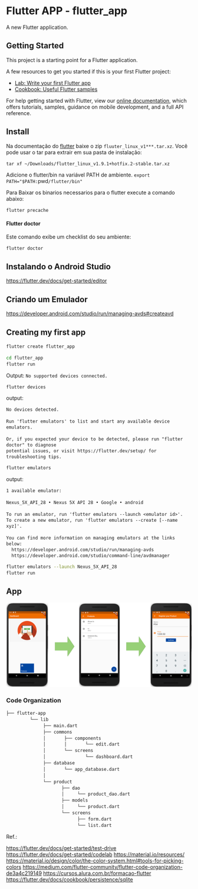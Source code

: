 # Flutter APP - flutter_app

A new Flutter application.

## Getting Started

This project is a starting point for a Flutter application.

A few resources to get you started if this is your first Flutter project:

- [Lab: Write your first Flutter app](https://flutter.dev/docs/get-started/codelab)
- [Cookbook: Useful Flutter samples](https://flutter.dev/docs/cookbook)

For help getting started with Flutter, view our
[online documentation](https://flutter.dev/docs), which offers tutorials,
samples, guidance on mobile development, and a full API reference.

## Install 
Na documentação do [flutter](https://flutter.dev/docs/get-started/install) baixe o zip `fluuter_linux_v1***.tar.xz`. Você pode usar o tar para extrair em sua pasta de instalação:
```
tar xf ~/Downloads/flutter_linux_v1.9.1+hotfix.2-stable.tar.xz
```

Adicione o flutter/bin na variável PATH de ambiente.
`export PATH="$PATH:`pwd`/flutter/bin"`

Para Baixar os binarios necessarios para o flutter execute a comando abaixo:
```bash
flutter precache
```
#### Flutter doctor
Este comando exibe um checklist do seu ambiente:     
```bash
flutter doctor
```

## Instalando o Android Studio
https://flutter.dev/docs/get-started/editor

## Criando um Emulador
https://developer.android.com/studio/run/managing-avds#createavd


## Creating my first app

```bash
flutter create flutter_app
```

```bash
cd flutter_app
flutter run
``` 

Output: `No supported devices connected.`   
   

```bash
flutter devices
```

output:

```
No devices detected.   
   
Run 'flutter emulators' to list and start any available device emulators.   

Or, if you expected your device to be detected, please run "flutter doctor" to diagnose   
potential issues, or visit https://flutter.dev/setup/ for troubleshooting tips.   
```

```bash
flutter emulators
```
output:   
``` 
1 available emulator:

Nexus_5X_API_28 • Nexus 5X API 28 • Google • android

To run an emulator, run 'flutter emulators --launch <emulator id>'.
To create a new emulator, run 'flutter emulators --create [--name xyz]'.

You can find more information on managing emulators at the links below:
  https://developer.android.com/studio/run/managing-avds
  https://developer.android.com/studio/command-line/avdmanager
```

```bash
flutter emulators --launch Nexus_5X_API_28
flutter run
```   

## App

![](images/purchase-order.png)

### Code Organization


```bash
├── flutter-app
         └── lib
              ├── main.dart
              ├── commons
              │       ├── components
              │       │       └── edit.dart
              │       └── screens
              │               └── dashboard.dart
              ├── database
              │       └── app_database.dart
              │
              └── product
                     ├── dao
                     │     └── product_dao.dart
                     ├── models
                     │     └── product.dart
                     └── screens
                           ├── form.dart
                           └── list.dart

```

Ref.:

https://flutter.dev/docs/get-started/test-drive   
https://flutter.dev/docs/get-started/codelab
https://material.io/resources/
https://material.io/design/color/the-color-system.html#tools-for-picking-colors
https://medium.com/flutter-community/flutter-code-organization-de3a4c219149
https://cursos.alura.com.br/formacao-flutter
https://flutter.dev/docs/cookbook/persistence/sqlite



